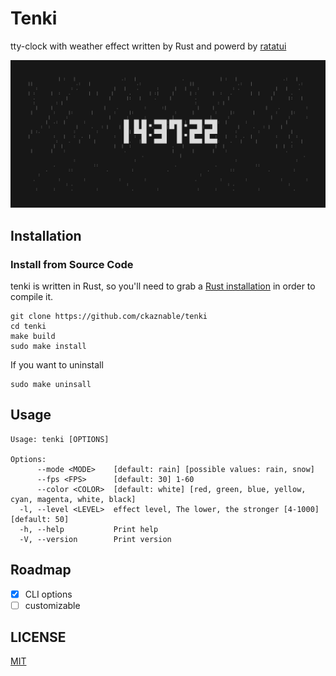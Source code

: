 # Tenki

tty-clock with weather effect written by Rust and powerd by [ratatui](https://github.com/ratatui-org/ratatui)

![demo](./doc/demo.gif)

## Installation

### Install from Source Code

tenki is written in Rust, so you'll need to grab a [Rust installation](https://www.rust-lang.org/) in order to compile it.

```shell
git clone https://github.com/ckaznable/tenki
cd tenki
make build
sudo make install
```

If you want to uninstall

```shell
sudo make uninsall
```

## Usage

```
Usage: tenki [OPTIONS]

Options:
      --mode <MODE>    [default: rain] [possible values: rain, snow]
      --fps <FPS>      [default: 30] 1-60
      --color <COLOR>  [default: white] [red, green, blue, yellow, cyan, magenta, white, black]
  -l, --level <LEVEL>  effect level, The lower, the stronger [4-1000] [default: 50]
  -h, --help           Print help
  -V, --version        Print version
```

## Roadmap

- [x] CLI options
- [ ] customizable

## LICENSE

[MIT](./LICENSE)

